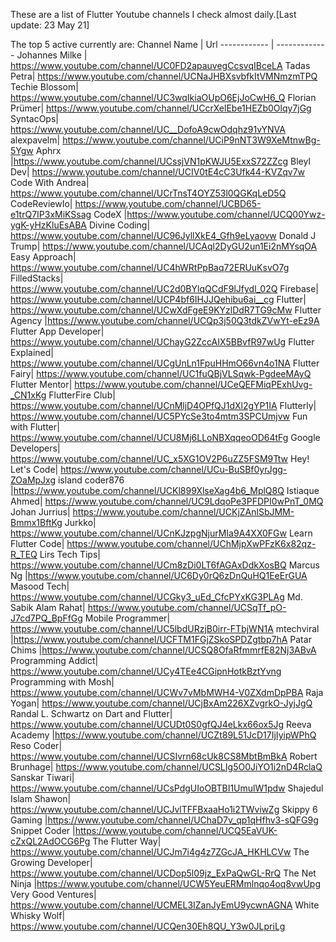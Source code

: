 These are a list of Flutter Youtube channels I check almost daily.[Last update: 23 May 21]


 
The top 5 active currently are:
Channel Name | Url
------------ | -------------
Johannes Milke	| https://www.youtube.com/channel/UC0FD2apauvegCcsvqIBceLA
Tadas Petra|	https://www.youtube.com/channel/UCNaJHBXsvbfkItVMNmzmTPQ
Techie Blossom|	https://www.youtube.com/channel/UC3wqIkiaOUpO6EjJoCwH6_Q
Florian Prümer|	https://www.youtube.com/channel/UCcrXelEbe1HEZb0Olqy7jGg
SyntacOps|	https://www.youtube.com/channel/UC__DofoA9cwOdqhz91vYNVA
alexpavelm|	https://www.youtube.com/channel/UCiP9nNT3W9XeMtnwBg-5Ygw
Aphrx	|https://www.youtube.com/channel/UCssjVN1pKWJU5ExxS72ZZcg
Bleyl Dev|	https://www.youtube.com/channel/UCIV0tE4cC3Ufk44-KVZqv7w
Code With Andrea|	https://www.youtube.com/channel/UCrTnsT4OYZ53l0QGKqLeD5Q
CodeReviewIo|	https://www.youtube.com/channel/UCBD65-e1trQ7IP3xMiKSsag
CodeX	|https://www.youtube.com/channel/UCQ00Ywz-ygK-yHzKluEsABA
Divine Coding|	https://www.youtube.com/channel/UC96JyllXkE4_Gfh9eLyaovw
Donald J Trump|	https://www.youtube.com/channel/UCAql2DyGU2un1Ei2nMYsqOA
Easy Approach|	https://www.youtube.com/channel/UC4hWRtPpBaq72ERUuKsvO7g
FilledStacks|	https://www.youtube.com/channel/UC2d0BYlqQCdF9lJfydl_02Q
Firebase|	https://www.youtube.com/channel/UCP4bf6IHJJQehibu6ai__cg
Flutter|	https://www.youtube.com/channel/UCwXdFgeE9KYzlDdR7TG9cMw
Flutter Agency	|https://www.youtube.com/channel/UCQp3j50Q3tdkZVwYt-eEz9A
Flutter App Developer|	https://www.youtube.com/channel/UChayG2ZccAIX5BBvfR97wUg
Flutter Explained|	https://www.youtube.com/channel/UCgUnLn1FpuHHmO66vn4o1NA
Flutter Fairy|	https://www.youtube.com/channel/UC1fuQBjVLSqwk-PgdeeMAyQ
Flutter Mentor|	https://www.youtube.com/channel/UCeQEFMiqPExhUvg-_CN1xKg
FlutterFire Club|	https://www.youtube.com/channel/UCnMljD4OPfQJ1dXl2gYP1IA
Flutterly|	https://www.youtube.com/channel/UC5PYcSe3to4mtm3SPCUmjvw
Fun with Flutter|	https://www.youtube.com/channel/UCU8Mj6LLoNBXqqeoOD64tFg
Google Developers|	https://www.youtube.com/channel/UC_x5XG1OV2P6uZZ5FSM9Ttw
Hey! Let's Code|	https://www.youtube.com/channel/UCu-BuSBf0yrJgg-ZOaMpJxg
island coder876	|https://www.youtube.com/channel/UCKl899XlseXag4b6_MplQ8Q
Istiaque Ahmed|	https://www.youtube.com/channel/UC9LdqoPe3PFDPI0wPnT_0MQ
Johan Jurrius|	https://www.youtube.com/channel/UCKjZAnlSbJMM-Bmmx1BftKg
Jurkko|	https://www.youtube.com/channel/UCnKJzpgNjurMIa9A4XX0FGw
Learn Flutter Code|	https://www.youtube.com/channel/UChMjpXwPFzK6x82qz-R_TEQ
Lirs Tech Tips|	https://www.youtube.com/channel/UCm8zDi0LT6fAGAxDdkXosBQ
Marcus Ng	|https://www.youtube.com/channel/UC6Dy0rQ6zDnQuHQ1EeErGUA
Masood Tech|	https://www.youtube.com/channel/UCGky3_uEd_CfcPYxKG3PLAg
Md. Sabik Alam Rahat|	https://www.youtube.com/channel/UCSqTf_pO-J7cd7PQ_BpFfGg
Mobile Programmer|	https://www.youtube.com/channel/UC5lbdURzjB0irr-FTbjWN1A
mtechviral	|https://www.youtube.com/channel/UCFTM1FGjZSkoSPDZgtbp7hA
Patar Chims	|https://www.youtube.com/channel/UCSQ8OfaRfmmrfE82Nj3ABvA
Programming Addict|	https://www.youtube.com/channel/UCy4TEe4CGipnHotkBztYvng
Programming with Mosh|	https://www.youtube.com/channel/UCWv7vMbMWH4-V0ZXdmDpPBA
Raja Yogan|	https://www.youtube.com/channel/UCjBxAm226XZvgrkO-JyjJgQ
Randal L. Schwartz on Dart and Flutter|	https://www.youtube.com/channel/UCUDt0S0gfQJ4eLkx66ox5Jg
Reeva Academy	|https://www.youtube.com/channel/UCZt89L51JcD17IjIyipWPhQ
Reso Coder|	https://www.youtube.com/channel/UCSIvrn68cUk8CS8MbtBmBkA
Robert Brunhage|	https://www.youtube.com/channel/UCSLIg5O0JiYO1i2nD4RclaQ
Sanskar Tiwari|	https://www.youtube.com/channel/UCsPdgUIoOBTBI1UmulW1pdw
Shajedul Islam Shawon|	https://www.youtube.com/channel/UCJvlTFFBxaaHo1i2TWviwZg
Skippy 6 Gaming	|https://www.youtube.com/channel/UChaD7v_qp1qHfhv3-sQFG9g
Snippet Coder	|https://www.youtube.com/channel/UCQ5EaVUK-cZxQL2AdOCG6Pg
The Flutter Way|	https://www.youtube.com/channel/UCJm7i4g4z7ZGcJA_HKHLCVw
The Growing Developer|	https://www.youtube.com/channel/UCDop5l09jz_ExPaQwGL-RrQ
The Net Ninja	|https://www.youtube.com/channel/UCW5YeuERMmlnqo4oq8vwUpg
Very Good Ventures|	https://www.youtube.com/channel/UCMEL3IZanJyEmU9ycwnAGNA
White Whisky Wolf|	https://www.youtube.com/channel/UCQen30Eh8QU_Y3w0JLpriLg
